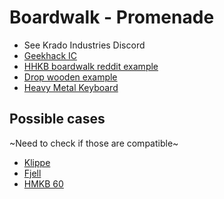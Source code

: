 # Boardwalk - Promenade

- See Krado Industries Discord
- [Geekhack IC](https://geekhack.org/index.php?topic=121290.0)
- [HHKB boardwalk reddit example](https://www.reddit.com/r/MechanicalKeyboards/comments/mqsrws/kam_wraith_finally_arrived_and_my_boardwalk_is)
- [Drop wooden example](https://massdrop-s3.imgix.net/img_thread/1633816856643.863737320781692621279815-ScreenShot20211009at5.56.02PM.jpg?auto=format&fm=jpg&fit=max&w=1436&h=661&dpr=2&q=40&chromasub=444)
- [Heavy Metal Keyboard](https://heavymetalkeyboards.com/collections/jetblack?sort_by=manual&filter.p.m.custom.sizeofproduct=60)

## Possible cases

~Need to check if those are compatible~

- [Klippe](https://mekanisk.eu/products/klippe-t-tastaturchassis)
- [Fjell](https://mekanisk.eu/products/fjell-60-tastatur-chassis?variant=43902433394911)
- [HMKB 60](https://heavymetalkeyboards.com/collections/keyboard-cases?sort_by=manual&filter.p.m.custom.sizeofproduct=60)
